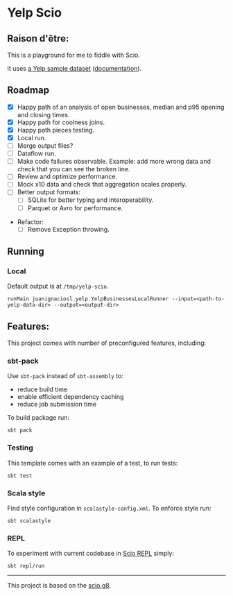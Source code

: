 # Yelp Scio

## Raison d'être:

This is a playground for me to fiddle with Scio.

It uses [a Yelp sample dataset](https://www.yelp.com/dataset/) ([documentation](https://www.yelp.com/dataset/documentation/main)).

## Roadmap

- [X] Happy path of an analysis of open businesses, median and p95 opening and closing times.
- [X] Happy path for coolness joins.
- [X] Happy path pieces testing.
- [X] Local run.
- [ ] Merge output files?
- [ ] Dataflow run.
- [ ] Make code failures observable. Example: add more wrong data and check that you can see the broken line.
- [ ] Review and optimize performance.
- [ ] Mock x10 data and check that aggregation scales properly.
- [ ] Better output formats:
  - [ ] SQLite for better typing and interoperability.
  - [ ] Parquet or Avro for performance.
- Refactor:
  - [ ] Remove Exception throwing.

## Running

### Local

Default output is at `/tmp/yelp-scio`.

`runMain juanignaciosl.yelp.YelpBusinessesLocalRunner --input=<path-to-yelp-data-dir> --output=<output-dir>`

## Features:

This project comes with number of preconfigured features, including:

### sbt-pack

Use `sbt-pack` instead of `sbt-assembly` to:
 * reduce build time
 * enable efficient dependency caching
 * reduce job submission time

To build package run:

```
sbt pack
```

### Testing

This template comes with an example of a test, to run tests:

```
sbt test
```

### Scala style

Find style configuration in `scalastyle-config.xml`. To enforce style run:

```
sbt scalastyle
```

### REPL

To experiment with current codebase in [Scio REPL](https://github.com/spotify/scio/wiki/Scio-REPL)
simply:

```
sbt repl/run
```

---

This project is based on the [scio.g8](https://github.com/spotify/scio.g8).
